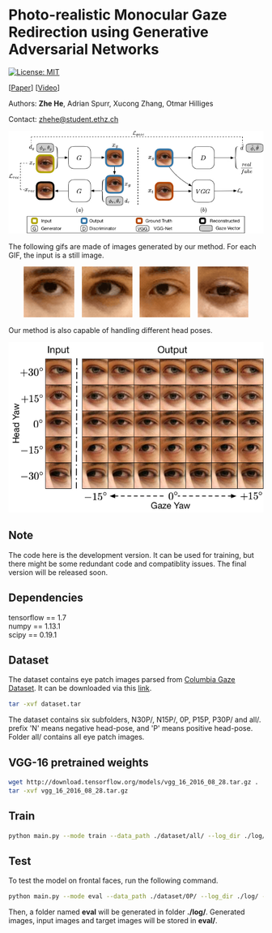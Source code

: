 # Photo-realistic Monocular Gaze Redirection using Generative Adversarial Networks

[![License: MIT](https://img.shields.io/badge/License-MIT-yellow.svg)](https://opensource.org/licenses/MIT)

[[Paper](https://arxiv.org/abs/1903.12530)] [[Video](https://youtu.be/SJBb9t6KmDY)]

Authors: **Zhe He**, Adrian Spurr, Xucong Zhang, Otmar Hilliges

Contact: zhehe@student.ethz.ch

<p align="center">
  <img src="/imgs/framework.jpg">
</p>

The following gifs are made of images generated by our method. For each GIF, the input is a still image.

<p align="center">
<img src="/imgs/circle.gif" width="100" height="100" /> &ensp; <img src="/imgs/zed.gif" width="100" height="100" /> &ensp; <img src="/imgs/horizontal.gif" width="100" height="100" /> &ensp; <img src="/imgs/vertical.gif" width="100" height="100" />
</p>

Our method is also capable of handling different head poses.

<p align="center">
  <img src="/imgs/headpose.jpg">
</p>

## Note

The code here is the development version. It can be used for training, but there might be some redundant code and compatiblity issues. The final version will be released soon.

## Dependencies

 tensorflow == 1.7  
 numpy == 1.13.1  
 scipy == 0.19.1  

## Dataset

The dataset contains eye patch images parsed from [Columbia Gaze Dataset](http://www.cs.columbia.edu/~brian/projects/columbia_gaze.html). It can be downloaded via this [link](https://drive.google.com/file/d/1tE3QfFjxtRco4ruLZwYyUhjyYSp2QIJL/view?usp=sharing).

```Bash
tar -xvf dataset.tar
```

The dataset contains six subfolders, N30P/, N15P/, 0P, P15P, P30P/ and all/. prefix 'N' means negative head-pose, and 'P' means positive head-pose. Folder all/ contains all eye patch images.

## VGG-16 pretrained weights

```Bash
wget http://download.tensorflow.org/models/vgg_16_2016_08_28.tar.gz .
tar -xvf vgg_16_2016_08_28.tar.gz
```

## Train

```Bash
python main.py --mode train --data_path ./dataset/all/ --log_dir ./log/ --batch_size 32 --vgg_path ./vgg_16.ckpt
```

## Test

To test the model on frontal faces, run the following command.

```Bash
python main.py --mode eval --data_path ./dataset/0P/ --log_dir ./log/ --batch_size 21
```

Then, a folder named **eval** will be generated in folder **./log/**. Generated images, input images and target images will be stored in **eval/**.
